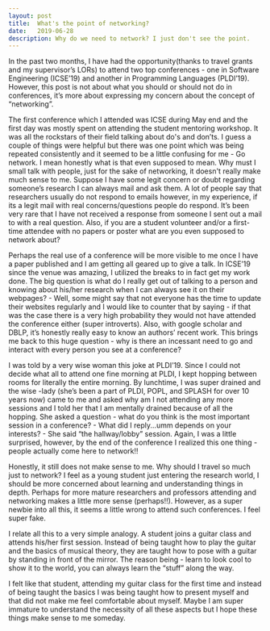 ```yaml
---
layout: post
title:  What's the point of networking?
date:   2019-06-28
description: Why do we need to network? I just don't see the point.
---
```

In the past two months, I have had the opportunity(thanks to travel grants and my supervisor’s LORs) to attend two top conferences - one in Software Engineering (ICSE’19) and another in Programming Languages (PLDI’19). However, this post is not about what you should or should not do in conferences, it’s more about expressing my concern about the concept of “networking”.

The first conference which I attended was ICSE during May end and the first day was mostly spent on attending the student mentoring workshop. It was all the rockstars of their field talking about do's and don’ts. I guess a couple of things were helpful but there was one point which was being repeated consistently and it seemed to be a little confusing for me - Go network. I mean honestly what is that even supposed to mean. Why must I small talk with people, just for the sake of networking, it doesn't really make much sense to me. Suppose I have some legit concern or doubt regarding someone’s research I can always mail and ask them. A lot of people say that researchers usually do not respond to emails however, in my experience, if its a legit mail with real concerns/questions people do respond. It’s been very rare that I have not received a response from someone I sent out a mail to with a real question. Also, if you are a student volunteer and/or a first-time attendee with no papers or poster what are you even supposed to network about?

Perhaps the real use of a conference will be more visible to me once I have a paper published and I am getting all geared up to give a talk. In ICSE’19 since the venue was amazing, I utilized the breaks to in fact get my work done. The big question is what do I really get out of talking to a person and knowing about his/her research when I can always see it on their webpages? - Well, some might say that not everyone has the time to update their websites regularly and I would like to counter that by saying - if that was the case there is a very high probability they would not have attended the conference either (super introverts). Also, with google scholar and DBLP, it’s honestly really easy to know an authors’ recent work.  This brings me back to this huge question - why is there an incessant need to go and interact with every person you see at a conference?

I was told by a very wise woman this joke at PLDI’19. Since I could not decide what all to attend one fine morning at PLDI, I kept hopping between rooms for literally the entire morning. By lunchtime, I was super drained and the wise -lady (she’s been a part of PLDI, POPL, and SPLASH for over 10 years now) came to me and asked why am I not attending any more sessions and I told her that I am mentally drained because of all the hopping. She asked a question - what do you think is the most important session in a conference? - What did I reply...umm depends on your interests? - She said “the hallway/lobby” session. Again, I was a little surprised, however, by the end of the conference I realized this one thing - people actually come here to network!!

Honestly, it still does not make sense to me. Why should I travel so much just to network? I feel as a young student just entering the research world, I should be more concerned about learning and understanding things in depth. Perhaps for more mature researchers and professors attending and networking makes a little more sense (perhaps!!). However, as a super newbie into all this, it seems a little wrong to attend such conferences. I feel super fake.

I relate all this to a very simple analogy. A student joins a guitar class and attends his/her first session. Instead of being taught how to play the guitar and the basics of musical theory, they are taught how to pose with a guitar by standing in front of the mirror. The reason being - learn to look cool to show it to the world, you can always learn the “stuff” along the way.

I felt like that student, attending my guitar class for the first time and instead of being taught the basics I was being taught how to present myself and that did not make me feel comfortable about myself. Maybe I am super immature to understand the necessity of all these aspects but I hope these things make sense to me someday.
